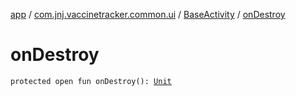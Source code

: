 [app](../../index.md) / [com.jnj.vaccinetracker.common.ui](../index.md) / [BaseActivity](index.md) / [onDestroy](./on-destroy.md)

# onDestroy

`protected open fun onDestroy(): `[`Unit`](https://kotlinlang.org/api/latest/jvm/stdlib/kotlin/-unit/index.html)